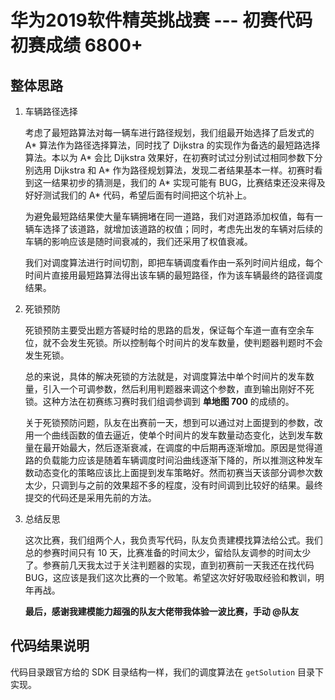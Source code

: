 # 华为2019软件精英挑战赛 --- 初赛代码 初赛成绩 6800+

## 整体思路

1. 车辆路径选择

    考虑了最短路算法对每一辆车进行路径规划，我们组最开始选择了启发式的 A* 算法作为路径选择算法，同时找了 Dijkstra 的实现作为备选的最短路选择算法。本以为 A* 会比 Dijkstra 效果好，在初赛时试过分别试过相同参数下分别选用 Dijkstra 和 A* 作为路径规划算法，发现二者结果基本一样。初赛时看到这一结果初步的猜测是，我们的 A* 实现可能有 BUG，比赛结束还没来得及好好测试我们的 A* 代码，希望后面有时间把这个坑补上。

    为避免最短路结果使大量车辆拥堵在同一道路，我们对道路添加权值，每有一辆车选择了该道路，就增加该道路的权值；同时，考虑先出发的车辆对后续的车辆的影响应该是随时间衰减的，我们还采用了权值衰减。

    我们对调度算法进行时间切割，即把车辆调度看作由一系列时间片组成，每个时间片直接用最短路算法得出该车辆的最短路径，作为该车辆最终的路径调度结果。

2. 死锁预防

    死锁预防主要受出题方答疑时给的思路的启发，保证每个车道一直有空余车位，就不会发生死锁。所以控制每个时间片的发车数量，使判题器判题时不会发生死锁。

    总的来说，具体的解决死锁的方法就是，对调度算法中单个时间片的发车数量，引入一个可调参数，然后利用判题器来调这个参数，直到输出刚好不死锁。这种方法在初赛练习赛时我们组调参调到 __单地图 700__ 的成绩的。

    关于死锁预防问题，队友在出赛前一天，想到可以通过对上面提到的参数，改用一个曲线函数的值去逼近，使单个时间片的发车数量动态变化，达到发车数量在最开始最大，然后逐渐衰减，在调度的中后期再逐渐增加。原因是觉得道路的负载能力应该是随着车辆调度时间沿曲线逐渐下降的，所以推测这种发车数动态变化的策略应该比上面提到发车策略好。然而初赛当天该部分调参次数太少，只调到与之前的效果超不多的程度，没有时间调到比较好的结果。最终提交的代码还是采用先前的方法。

3. 总结反思

    这次比赛，我们组两个人，我负责写代码，队友负责建模找算法给公式。我们总的参赛时间只有 10 天，比赛准备的时间太少，留给队友调参的时间太少了。参赛前几天我太过于关注判题器的实现，直到初赛前一天我还在找代码 BUG，这应该是我们这次比赛的一个败笔。希望这次好好吸取经验和教训，明年再战。

    __最后，感谢我建模能力超强的队友大佬带我体验一波比赛，手动 @队友__

## 代码结果说明

代码目录跟官方给的 SDK 目录结构一样，我们的调度算法在 `getSolution` 目录下实现。
